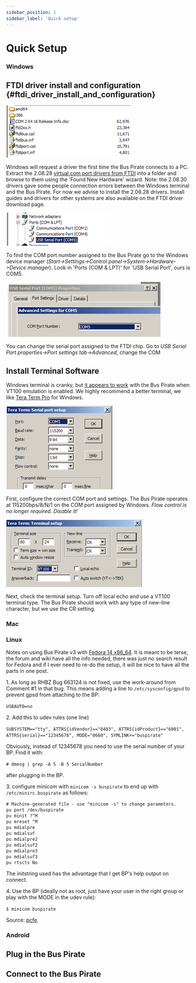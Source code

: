 ```yaml
---
sidebar_position: 1
sidebar_label: 'Quick setup'
---
```


# Quick Setup

### Windows

## FTDI driver install and configuration {#ftdi_driver_install_and_configuration}

![ftdi-driver](./img/ftdi-driver.png)

Windows will request a driver the first time the Bus Pirate connects to
a PC. Extract the 2.08.28 [virtual com port drivers from
FTDI](http://www.ftdichip.com/Drivers/VCP.htm) into a folder and browse
to them using the \'Found New Hardware\' wizard. Note: the 2.08.30
drivers gave some people connection errors between the Windows terminal
and the Bus Pirate. For now we advise to install the 2.08.28 drivers.
Install guides and drivers for other systems are also available on the
FTDI driver download page.

![com-port](./img/com-port.png)

To find the COM port number assigned to the Bus Pirate go to the Windows
device manager (*Start-\>Settings-\>Control
panel-\>System-\>Hardware-\>Device manager*). Look in \'Ports (COM &
LPT)\' for \'USB Serial Port\', ours is COM5.

![com-port-change.ii](./img/com-port-change-ii.png)

You can change the serial port assigned to the FTDI chip. Go to *USB
Serial Port properties-\>Port settings tab-\>Advanced*, change the COM

## Install Terminal Software

Windows terminal is cranky, but [it appears to
work](http://whereisian.com/forum/index.php?topic=4.0) with the Bus
Pirate when VT100 emulation is enabled. We highly recommend a better
terminal, we like [Tera Term Pro](http://www.ayera.com/teraterm/) for
Windows.

![Teraterm setup](./img/teraterm-setup2.png)

First, configure the correct COM port and settings. The Bus Pirate
operates at 115200bps/8/N/1 on the COM port assigned by Windows.
*Flow control is no longer required. Disable it!*

![Teraterm setup 2](./img/tt-setup2.png)

Next, check the terminal setup. Turn off local echo and use a VT100
terminal type. The Bus Pirate should work with any type of new-line
character, but we use the CR setting.

### Mac
### Linux

Notes on using Bus Pirate v3 with [Fedora 14
x86_64](http://fedoraproject.org/). It is meant to be terse, the forum
and wiki have all the info needed, there was just no search result for
Fedora and if I ever need to re-do the setup, it will be nice to have
all the parts in one post.

1\. As long as RHBZ Bug 663124 is not fixed, use the work-around from
Comment #1 in that bug. This means adding a line to
`/etc/sysconfig/gpsd` to prevent gpsd from attaching to the BP:

`USBAUTO=no`

2\. Add this to udev rules (one line)

`SUBSYSTEM=="tty", ATTRS{idVendor}=="0403", ATTRS{idProduct}=="6001", ATTRS{serial}=="12345678", MODE="0660", SYMLINK+="buspirate"`

Obviously, instead of 12345678 you need to use the serial number of your
BP. Find it with:

`# dmesg | grep -A 5 -B 5 SerialNumber`

after plugging in the BP.

3\. configure minicom with `minicom -s buspirate` to end up with
`/etc/minirc.buspirate` as follows:

    # Machine-generated file - use "minicom -s" to change parameters.
    pu port /dev/buspirate
    pu minit ?^M
    pu mreset ^M
    pu mdialpre
    pu mdialsuf
    pu mdialpre2
    pu mdialsuf2
    pu mdialpre3
    pu mdialsuf3
    pu rtscts No

The initstring used has the advantage that I get BP\'s help output on
connect.

4\. Use the BP (ideally not as root, just have your user in the right
group or play with the MODE in the udev rule):

`$ minicom buspirate`

Source:
[pcfe](http://dangerousprototypes.com/forum/viewtopic.php?f=4&t=1854#p17966).

### Android

## Plug in the Bus Pirate

## Connect to the Bus Pirate

